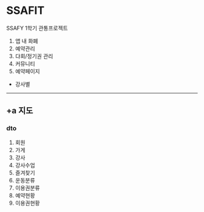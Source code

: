 # SSAFIT

SSAFY 1학기 관통프로젝트


1. 앱 내 화폐
2. 예약관리
3. 댜회/정기권 관리
4. 커뮤니티
5. 예약페이지
  - 강사별
------
+a 지도
---------
### dto

1. 회원
2. 가게
3. 강사
4. 강사수업
5. 즐겨찾기
6. 운동분류
7. 이용권분류
8. 예약현황
9. 이용권현황



